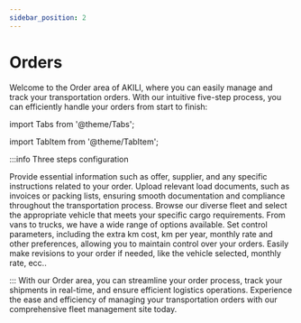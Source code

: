 ```yaml
---
sidebar_position: 2
---
```


# Orders

Welcome to the Order area of AKILI, where you can easily manage and track your transportation orders. With our intuitive five-step process, you can efficiently handle your orders from start to finish:

import Tabs from '@theme/Tabs';

import TabItem from '@theme/TabItem';

:::info Three steps configuration

<Tabs>
  <TabItem value="Step 1: Order Data" label="Step 1: Order Data">Provide essential information such as offer, supplier, and any specific instructions related to your order.</TabItem>
  <TabItem value="Step 2: Load Document" label="Step 2: Load Document">Upload relevant load documents, such as invoices or packing lists, ensuring smooth documentation and compliance throughout the transportation process.</TabItem>
  <TabItem value="Step 3: Vehicle Selection" label="Step 3: Vehicle Selection">Browse our diverse fleet and select the appropriate vehicle that meets your specific cargo requirements. From vans to trucks, we have a wide range of options available.</TabItem>
  <TabItem value="Step 4: Control Settings" label="Step 4: Control Settings">Set control parameters, including the extra km cost, km per year, monthly rate and other preferences, allowing you to maintain control over your orders.</TabItem>
  <TabItem value="Step 5: Order Revision" label="Step 5: Order Revision">Easily make revisions to your order if needed, like the vehicle selected, monthly rate, ecc..</TabItem>
</Tabs>

:::
With our Order area, you can streamline your order process, track your shipments in real-time, and ensure efficient logistics operations. Experience the ease and efficiency of managing your transportation orders with our comprehensive fleet management site today.
